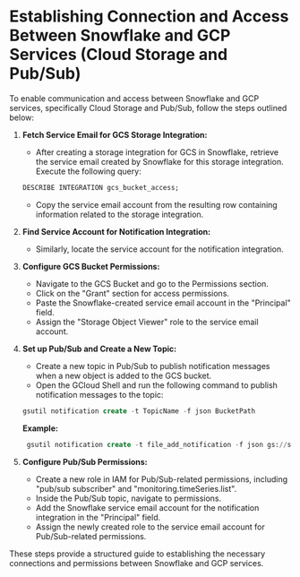 # Establishing Connection and Access Between Snowflake and GCP Services (Cloud Storage and Pub/Sub)
To enable communication and access between Snowflake and GCP services, specifically Cloud Storage and Pub/Sub, follow the steps outlined below:

1. **Fetch Service Email for GCS Storage Integration:**
    - After creating a storage integration for GCS in Snowflake, retrieve the service email created by Snowflake for this storage integration.
  Execute the following query:
    ```sql
    DESCRIBE INTEGRATION gcs_bucket_access;
    ```
    - Copy the service email account from the resulting row containing information related to the storage integration.

2. **Find Service Account for Notification Integration:**
    - Similarly, locate the service account for the notification integration.

3. **Configure GCS Bucket Permissions:**
    - Navigate to the GCS Bucket and go to the Permissions section.
    - Click on the "Grant" section for access permissions.
    - Paste the Snowflake-created service email account in the "Principal" field.
    - Assign the "Storage Object Viewer" role to the service email account.

4. **Set up Pub/Sub and Create a New Topic:**
    - Create a new topic in Pub/Sub to publish notification messages when a new object is added to the GCS bucket.
    - Open the GCloud Shell and run the following command to publish notification messages to the topic:
    ```sql
    gsutil notification create -t TopicName -f json BucketPath
    ```
    **Example:**
   ```sql
    gsutil notification create -t file_add_notification -f json gs://snowflake_621/
    ```
5. **Configure Pub/Sub Permissions:**
   - Create a new role in IAM for Pub/Sub-related permissions, including "pub/sub subscriber" and "monitoring.timeSeries.list".
   - Inside the Pub/Sub topic, navigate to permissions.
   - Add the Snowflake service email account for the notification integration in the "Principal" field.
   - Assign the newly created role to the service email account for Pub/Sub-related permissions.

These steps provide a structured guide to establishing the necessary connections and permissions between Snowflake and GCP services.
